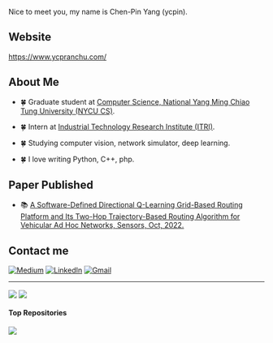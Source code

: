 Nice to meet you, my name is Chen-Pin Yang (ycpin).

Website
---

https://www.ycpranchu.com/

About Me
---
- 🍀 Graduate student at [Computer Science, National Yang Ming Chiao Tung University (NYCU CS)](https://www.cs.nycu.edu.tw/).
  
- 🍀 Intern at [Industrial Technology Research Institute (ITRI)](https://www.itri.org.tw/).

- 🍀 Studying computer vision, network simulator, deep learning.

- 🍀 I love writing Python, C++, php.

Paper Published
---

- 📚 [A Software-Defined Directional Q-Learning Grid-Based Routing Platform and Its Two-Hop Trajectory-Based Routing Algorithm for Vehicular Ad Hoc Networks, Sensors, Oct, 2022.](https://www.mdpi.com/1424-8220/22/21/8222)

<!-- Skills
---

### Language
![C](https://img.shields.io/badge/c-%2300599C.svg?style=for-the-badge&logo=c&logoColor=white)
![C++](https://img.shields.io/badge/cpp-%2300599C.svg?style=for-the-badge&logo=cpp&logoColor=white)
![Python](https://img.shields.io/badge/python-3670A0?style=for-the-badge&logo=python&logoColor=ffdd54)
![HTML5](https://img.shields.io/badge/html5-%23E34F26.svg?style=for-the-badge&logo=html5&logoColor=white)
![PHP](https://img.shields.io/badge/php-%23777BB4.svg?style=for-the-badge&logo=php&logoColor=white)

### Development -->


Contact me
---
[![Medium](https://img.shields.io/badge/Medium-000000?style=for-the-badge&logo=About.me&logoColor=white)](https://medium.com/@ycpin) 
[![LinkedIn](https://img.shields.io/badge/linkedin-%230077B5.svg?style=for-the-badge&logo=linkedin&logoColor=white)](https://www.linkedin.com/in/%E8%BE%B0%E5%BD%AC-%E6%A5%8A-0a065221a/)
[![Gmail](https://img.shields.io/badge/Gmail-D14836?style=for-the-badge&logo=gmail&logoColor=white)](mailto:ycpin0624@gmail.com)




---
<a href="https://github.com/ycpin/github-readme-stats-sigma-five"><img align="center" src="https://github-readme-stats.vercel.app/api/top-langs/?username=ycpranchu&layout=donut&theme=tokyonight&hide_border=true" /></a>    <a href="https://github.com/anuraghazra/github-readme-stats"><img align="center" src="https://github-readme-stats.vercel.app/api?username=ycpranchu&show_icons=true&include_all_commits=true&theme=tokyonight&hide_border=true" /></a>

#### Top Repositories

<a href="https://github.com/ycpranchu/github-readme-stats">
  <img align="center" src="https://github-readme-stats-sigma-five.vercel.app/api/pin/?username=ycpranchu&repo=Taiwan-Railway-Inquiry-Bot&theme=tokyonight&hide_border=true" />
</a>
